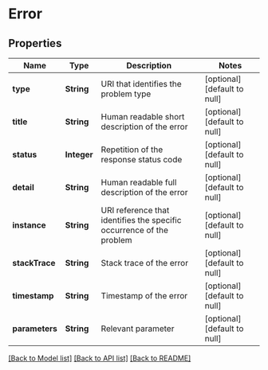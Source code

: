 # Error
## Properties

Name | Type | Description | Notes
------------ | ------------- | ------------- | -------------
**type** | **String** | URI that identifies the problem type | [optional] [default to null]
**title** | **String** | Human readable short description of the error | [optional] [default to null]
**status** | **Integer** | Repetition of the response status code | [optional] [default to null]
**detail** | **String** | Human readable full description of the error | [optional] [default to null]
**instance** | **String** | URI reference that identifies the specific occurrence of the problem | [optional] [default to null]
**stackTrace** | **String** | Stack trace of the error | [optional] [default to null]
**timestamp** | **String** | Timestamp of the error | [optional] [default to null]
**parameters** | **String** | Relevant parameter | [optional] [default to null]

[[Back to Model list]](../README.md#documentation-for-models) [[Back to API list]](../README.md#documentation-for-api-endpoints) [[Back to README]](../README.md)


